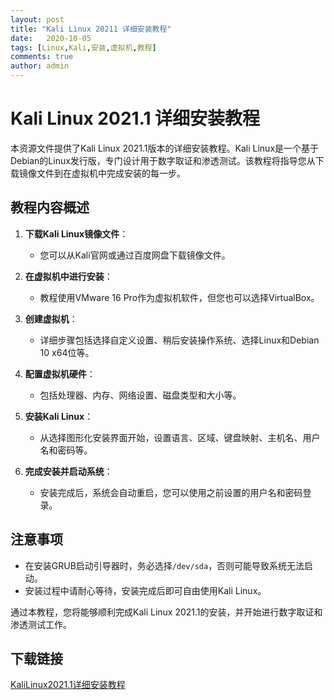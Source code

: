 ```yaml
---
layout: post
title: "Kali Linux 20211 详细安装教程"
date:   2020-10-05
tags: [Linux,Kali,安装,虚拟机,教程]
comments: true
author: admin
---
```

# Kali Linux 2021.1 详细安装教程

本资源文件提供了Kali Linux 2021.1版本的详细安装教程。Kali Linux是一个基于Debian的Linux发行版，专门设计用于数字取证和渗透测试。该教程将指导您从下载镜像文件到在虚拟机中完成安装的每一步。

## 教程内容概述

1. **下载Kali Linux镜像文件**：
   - 您可以从Kali官网或通过百度网盘下载镜像文件。

2. **在虚拟机中进行安装**：
   - 教程使用VMware 16 Pro作为虚拟机软件，但您也可以选择VirtualBox。

3. **创建虚拟机**：
   - 详细步骤包括选择自定义设置、稍后安装操作系统、选择Linux和Debian 10 x64位等。

4. **配置虚拟机硬件**：
   - 包括处理器、内存、网络设置、磁盘类型和大小等。

5. **安装Kali Linux**：
   - 从选择图形化安装界面开始，设置语言、区域、键盘映射、主机名、用户名和密码等。

6. **完成安装并启动系统**：
   - 安装完成后，系统会自动重启，您可以使用之前设置的用户名和密码登录。

## 注意事项

- 在安装GRUB启动引导器时，务必选择`/dev/sda`，否则可能导致系统无法启动。
- 安装过程中请耐心等待，安装完成后即可自由使用Kali Linux。

通过本教程，您将能够顺利完成Kali Linux 2021.1的安装，并开始进行数字取证和渗透测试工作。

## 下载链接

[KaliLinux2021.1详细安装教程](https://pan.quark.cn/s/dfad55467bea)
